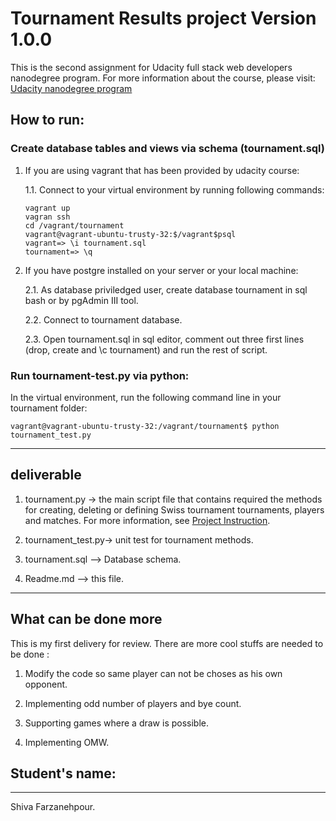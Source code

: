 <h1>Tournament Results project Version 1.0.0</h1>

<p>This is the second assignment for Udacity full stack web developers nanodegree 
program. For more information about the course, please visit:
<a href="https://www.udacity.com/course/full-stack-web-developer-nanodegree--nd004">Udacity  nanodegree program</a></p>

<h2>How to run:</h2>

<h3>Create database tables and views via schema (tournament.sql)</h3>

<ol>
<li><p>If you are using vagrant that has been provided by udacity course:</p>

<p>1.1.  Connect to your virtual environment by running following commands:</p>

<pre><code>vagrant up
vagran ssh
cd /vagrant/tournament
vagrant@vagrant-ubuntu-trusty-32:$/vagrant$psql
vagrant=&gt; \i tournament.sql
tournament=&gt; \q
</code></pre></li>
<li><p>If you have postgre installed on your server or your local machine:</p>

<p>2.1.  As database priviledged user, create database tournament in sql bash or by pgAdmin III tool.</p>

<p>2.2.  Connect to tournament database.</p>

<p>2.3.  Open tournament.sql in sql editor, comment out three first lines (drop, create and \c tournament) and run the rest of script.</p></li>
</ol>

<h3>Run tournament-test.py via python:</h3>

<p>In the virtual environment, run the following command line in your tournament folder: </p>

<pre><code>vagrant@vagrant-ubuntu-trusty-32:/vagrant/tournament$ python tournament_test.py
</code></pre>

<hr />

<h2>deliverable</h2>

<ol>
<li><p>tournament.py -> the main script file that contains required the methods for creating, deleting or defining Swiss tournament tournaments, players and matches. For more information, see <a href="https://docs.google.com/document/d/16IgOm4XprTaKxAa8w02y028oBECOoB1EI1ReddADEeY/pub?embedded=true">Project Instruction</a>.</p></li>
<li><p>tournament_test.py-> unit test for tournament methods.</p></li>
<li><p>tournament.sql --> Database schema. </p></li>
<li><p>Readme.md --> this file.</p></li>
</ol>

<hr />

<h2>What can be done more</h2>

<p>This is my first delivery for review. There are more cool stuffs are needed to be done :</p>

<ol>
<li><p>Modify the code so same player can not be choses as his own opponent.</p></li>
<li><p>Implementing odd number of players and bye count.</p></li>
<li><p>Supporting games where a draw is possible.</p></li>
<li><p>Implementing OMW.</p></li>
</ol>

<h2>Student's name:</h2>

<hr />

<p>Shiva Farzanehpour.</p>
